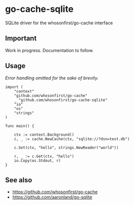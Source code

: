# go-cache-sqlite

SQLite driver for the whosonfirst/go-cache interface

## Important

Work in progress. Documentation to follow.

## Usage

_Error handling omitted for the sake of brevity._

```
import (
	"context"
	"github.com/whosonfirst/go-cache"
	_ "github.com/whosonfirst/go-cache-sqlite"
	"io"
	"os"
	"strings"
)

func main() {

	ctx := context.Background()
	c, _ := cache.NewCache(ctx, "sqlite://?dsn=test.db")

	c.Set(ctx, "hello", strings.NewReader("world"))

	r, _ := c.Get(ctx, "hello")
	io.Copy(os.Stdout, r)
}
```

## See also

* https://github.com/whosonfirst/go-cache
* https://github.com/aaronland/go-sqlite